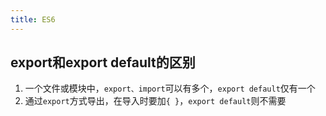 ```yaml
---
title: ES6
---
```


## export和export default的区别
1. 一个文件或模块中，`export、import`可以有多个，`export default`仅有一个
2. 通过`export`方式导出，在导入时要加`{ }`，`export default`则不需要

